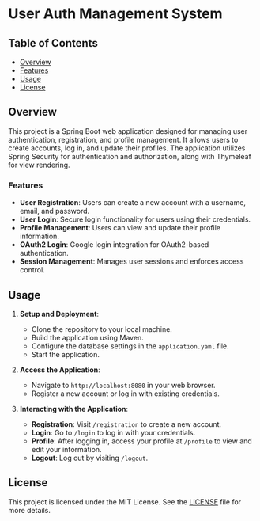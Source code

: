 # User Auth Management System

## Table of Contents

- [Overview](#overview)
- [Features](#features)
- [Usage](#usage)
- [License](#license)

## Overview
This project is a Spring Boot web application designed for managing user authentication, registration, and profile management. It allows users to create accounts, log in, and update their profiles. The application utilizes Spring Security for authentication and authorization, along with Thymeleaf for view rendering.

### Features
- **User Registration**: Users can create a new account with a username, email, and password.
- **User Login**: Secure login functionality for users using their credentials.
- **Profile Management**: Users can view and update their profile information.
- **OAuth2 Login**: Google login integration for OAuth2-based authentication.
- **Session Management**: Manages user sessions and enforces access control.

## Usage
1. **Setup and Deployment**:
    - Clone the repository to your local machine.
    - Build the application using Maven.
    - Configure the database settings in the `application.yaml` file.
    - Start the application.

2. **Access the Application**:
    - Navigate to `http://localhost:8080` in your web browser.
    - Register a new account or log in with existing credentials.

3. **Interacting with the Application**:
    - **Registration**: Visit `/registration` to create a new account.
    - **Login**: Go to `/login` to log in with your credentials.
    - **Profile**: After logging in, access your profile at `/profile` to view and edit your information.
    - **Logout**: Log out by visiting `/logout`.

## License
This project is licensed under the MIT License. See the [LICENSE](LICENSE) file for more details.